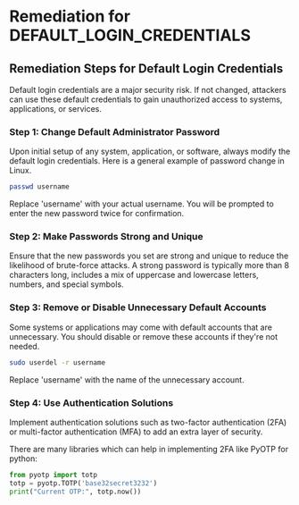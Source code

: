 # Remediation for DEFAULT_LOGIN_CREDENTIALS

## Remediation Steps for Default Login Credentials
Default login credentials are a major security risk. If not changed, attackers can use these default credentials to gain unauthorized access to systems, applications, or services.

### Step 1: Change Default Administrator Password
Upon initial setup of any system, application, or software, always modify the default login credentials. Here is a general example of password change in Linux.

```bash
passwd username
```

Replace 'username' with your actual username. You will be prompted to enter the new password twice for confirmation.

### Step 2: Make Passwords Strong and Unique
Ensure that the new passwords you set are strong and unique to reduce the likelihood of brute-force attacks. A strong password is typically more than 8 characters long, includes a mix of uppercase and lowercase letters, numbers, and special symbols.  

### Step 3: Remove or Disable Unnecessary Default Accounts
Some systems or applications may come with default accounts that are unnecessary. You should disable or remove these accounts if they're not needed.

```bash
sudo userdel -r username
```

Replace 'username' with the name of the unnecessary account.

### Step 4: Use Authentication Solutions
Implement authentication solutions such as two-factor authentication (2FA) or multi-factor authentication (MFA) to add an extra layer of security.

There are many libraries which can help in implementing 2FA like PyOTP for python:

```python
from pyotp import totp
totp = pyotp.TOTP('base32secret3232')
print("Current OTP:", totp.now())
```